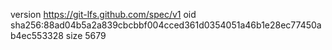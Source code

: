 version https://git-lfs.github.com/spec/v1
oid sha256:88ad04b5a2a839cbcbbf004cced361d0354051a46b1e28ec77450ab4ec553328
size 5679
